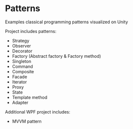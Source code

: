 # Patterns
Examples classical programming patterns visualized on Unity

Project includes patterns:
  - Strategy
  - Observer
  - Decorator
  - Factory (Abstract factory & Factory method)
  - Singleton
  - Command
  - Composite
  - Facade
  - Iterator
  - Proxy
  - State
  - Template method
  - Adapter

Additional WPF project includes:
  - MVVM pattern
